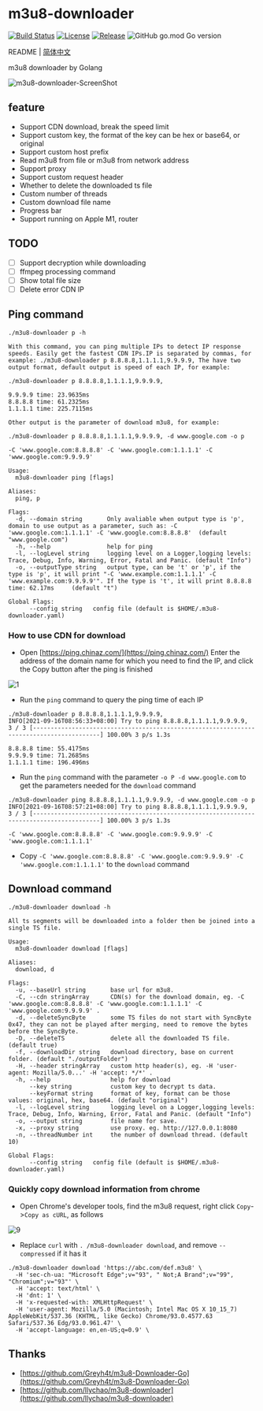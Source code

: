 # m3u8-downloader

[![Build Status](https://github.com/cxjava/m3u8-downloader/actions/workflows/build-and-test.yml/badge.svg)](https://github.com/cxjava/m3u8-downloader/actions/workflows/build-and-test.yml)
[![License](https://img.shields.io/github/license/cxjava/m3u8-downloader.svg)](https://github.com/cxjava/m3u8-downloader)
[![Release](https://img.shields.io/github/release/cxjava/m3u8-downloader.svg)](https://github.com/cxjava/m3u8-downloader/releases)
![GitHub go.mod Go version](https://img.shields.io/github/go-mod/go-version/cxjava/m3u8-downloader)

README | [简体中文](README.zh-cn.md)

m3u8 downloader by Golang

![m3u8-downloader-ScreenShot](https://user-images.githubusercontent.com/802316/133533481-483aa464-2fbe-4a25-9539-4a6345481dcd.png)

## feature

- Support CDN download, break the speed limit
- Support custom key, the format of the key can be hex or base64, or original
- Support custom host prefix
- Read m3u8 from file or m3u8 from network address
- Support proxy
- Support custom request header
- Whether to delete the downloaded ts file
- Custom number of threads
- Custom download file name
- Progress bar
- Support running on Apple M1, router

## TODO

- [ ] Support decryption while downloading
- [ ] ffmpeg processing command
- [ ] Show total file size
- [ ] Delete error CDN IP

## Ping command

``` shell
./m3u8-downloader p -h

With this command, you can ping multiple IPs to detect IP response speeds. Easily get the fastest CDN IPs.IP is separated by commas, for example: ./m3u8-downloader p 8.8.8.8,1.1.1.1,9.9.9.9, The have two output format, default output is speed of each IP, for example:

./m3u8-downloader p 8.8.8.8,1.1.1.1,9.9.9.9,

9.9.9.9 time: 23.9635ms
8.8.8.8 time: 61.2325ms
1.1.1.1 time: 225.7115ms

Other output is the parameter of download m3u8, for example:

./m3u8-downloader p 8.8.8.8,1.1.1.1,9.9.9.9, -d www.google.com -o p

-C 'www.google.com:8.8.8.8' -C 'www.google.com:1.1.1.1' -C 'www.google.com:9.9.9.9'

Usage:
  m3u8-downloader ping [flags]

Aliases:
  ping, p

Flags:
  -d, --domain string       Only avaliable when output type is 'p', domain to use output as a parameter, such as: -C 'www.google.com:1.1.1.1' -C 'www.google.com:8.8.8.8'  (default "www.google.com")
  -h, --help                help for ping
  -l, --logLevel string     logging level on a Logger,logging levels: Trace, Debug, Info, Warning, Error, Fatal and Panic. (default "Info")
  -o, --outputType string   output type, can be 't' or 'p', if the type is 'p', it will print "-C 'www.example.com:1.1.1.1' -C 'www.example.com:9.9.9.9'". If the type is 't', it will print 8.8.8.8 time: 62.17ms     (default "t")

Global Flags:
      --config string   config file (default is $HOME/.m3u8-downloader.yaml)
```

### How to use CDN for download

- Open [https://ping.chinaz.com/](https://ping.chinaz.com/) Enter the address of the domain name for which you need to find the IP, and click the Copy button after the ping is finished

![1](https://user-images.githubusercontent.com/802316/133531905-ac398cc4-77da-44e3-a309-351feebd0628.png)

- Run the `ping` command to query the ping time of each IP

``` shell
./m3u8-downloader p 8.8.8.8,1.1.1.1,9.9.9.9,
INFO[2021-09-16T08:56:33+08:00] Try to ping 8.8.8.8,1.1.1.1,9.9.9.9,         
3 / 3 [-----------------------------------------------------------------------------------------] 100.00% 3 p/s 1.3s

8.8.8.8 time: 55.4175ms
9.9.9.9 time: 71.2685ms
1.1.1.1 time: 196.496ms

```

- Run the `ping` command with the parameter `-o P -d www.google.com` to get the parameters needed for the `download` command

``` shell
./m3u8-downloader ping 8.8.8.8,1.1.1.1,9.9.9.9, -d www.google.com -o p 
INFO[2021-09-16T08:57:21+08:00] Try to ping 8.8.8.8,1.1.1.1,9.9.9.9,         
3 / 3 [-----------------------------------------------------------------------------------------] 100.00% 3 p/s 1.3s

-C 'www.google.com:8.8.8.8' -C 'www.google.com:9.9.9.9' -C 'www.google.com:1.1.1.1' 

```

- Copy `-C 'www.google.com:8.8.8.8' -C 'www.google.com:9.9.9.9' -C 'www.google.com:1.1.1.1'` to the `download` command

## Download command

``` shell
./m3u8-downloader download -h

All ts segments will be downloaded into a folder then be joined into a single TS file.

Usage:
  m3u8-downloader download [flags]

Aliases:
  download, d

Flags:
  -u, --baseUrl string       base url for m3u8.
  -C, --cdn stringArray      CDN(s) for the download domain, eg. -C 'www.google.com:8.8.8.8' -C 'www.google.com:1.1.1.1' -C 'www.google.com:9.9.9.9' .
  -d, --deleteSyncByte       some TS files do not start with SyncByte 0x47, they can not be played after merging, need to remove the bytes before the SyncByte.
  -D, --deleteTS             delete all the downloaded TS file. (default true)
  -f, --downloadDir string   download directory, base on current folder. (default "./outputFolder")
  -H, --header stringArray   custom http header(s), eg. -H 'user-agent: Mozilla/5.0...' -H 'accept: */*' .
  -h, --help                 help for download
      --key string           custom key to decrypt ts data.
      --keyFormat string     format of key, format can be those values: original, hex, base64. (default "original")
  -l, --logLevel string      logging level on a Logger,logging levels: Trace, Debug, Info, Warning, Error, Fatal and Panic. (default "Info")
  -o, --output string        file name for save.
  -x, --proxy string         use proxy. eg. http://127.0.0.1:8080
  -n, --threadNumber int     the number of download thread. (default 10)

Global Flags:
      --config string   config file (default is $HOME/.m3u8-downloader.yaml)
```

### Quickly copy download information from chrome

- Open Chrome's developer tools, find the m3u8 request, right click `Copy`->`Copy as cURL`, as follows

![9](https://user-images.githubusercontent.com/802316/133644904-aa049868-e1fc-40d6-b7b8-85f615f86c07.png)

- Replace `curl` with `. /m3u8-downloader download`, and remove `--compressed` if it has it

``` shell
./m3u8-downloader download 'https://abc.com/def.m3u8' \
  -H 'sec-ch-ua: "Microsoft Edge";v="93", " Not;A Brand";v="99", "Chromium";v="93"' \
  -H 'accept: text/html' \
  -H 'dnt: 1' \
  -H 'x-requested-with: XMLHttpRequest' \
  -H 'user-agent: Mozilla/5.0 (Macintosh; Intel Mac OS X 10_15_7) AppleWebKit/537.36 (KHTML, like Gecko) Chrome/93.0.4577.63 Safari/537.36 Edg/93.0.961.47' \
  -H 'accept-language: en,en-US;q=0.9' \
```

## Thanks

- [https://github.com/Greyh4t/m3u8-Downloader-Go](https://github.com/Greyh4t/m3u8-Downloader-Go)
- [https://github.com/llychao/m3u8-downloader](https://github.com/llychao/m3u8-downloader)
